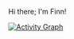 Hi there; I'm Finn! 


[![Activity Graph](https://github-readme-activity-graph.cyclic.app/graph?username=pfinnn&theme=github-compact)](https://github.com/pfinnn/github-readme-activity-graph)

<!--
**pfinnn/pfinnn** is a ✨ _special_ ✨ repository because its `README.md` (this file) appears on your GitHub profile.

Here are some ideas to get you started:

- 🔭 I’m currently working on ...
- 🌱 I’m currently learning ...
- 👯 I’m looking to collaborate on ...
- 🤔 I’m looking for help with ...
- 💬 Ask me about ...
- 📫 How to reach me: ...
- 😄 Pronouns: ...
- ⚡ Fun fact: ...
-->
